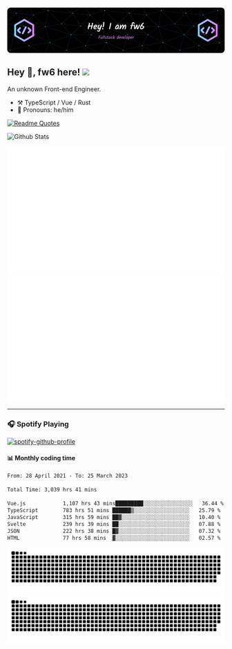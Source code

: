 ![Header](github-header-image.png)

## Hey 👋, fw6 here! <img src="https://github.githubassets.com/images/mona-whisper.gif" height="24" />


An unknown Front-end Engineer.

-   :hammer_and_pick: TypeScript / Vue / Rust
-   :man: Pronouns: he/him


[![Readme Quotes](https://quotes-github-readme.vercel.app/api?type=horizontal&theme=algolia)](https://github.com/piyushsuthar/github-readme-quotes)



![Github Stats](https://github-readme-stats.vercel.app/api?username=fw6&bg_color=30,e96443,904e95&title_color=fff&text_color=fff)

![](https://raw.githubusercontent.com/fw6/github-stats-transparent/output/generated/overview.svg)
![](https://raw.githubusercontent.com/fw6/github-stats-transparent/output/generated/languages.svg)


---

### 🎧 Spotify Playing

<!-- ![spotify-github-profile](/img/default.svg) -->

[![spotify-github-profile](https://spotify-github-profile.vercel.app/api/view?uid=r6wn4hdvypv0lkzyrj0e0pjct&cover_image=true&theme=default&bar_color=53b14f&bar_color_cover=true)](https://github.com/kittinan/spotify-github-profile)
#### :bar_chart: Monthly coding time

<!--START_SECTION:waka-->

```text
From: 28 April 2021 - To: 25 March 2023

Total Time: 3,039 hrs 41 mins

Vue.js            1,107 hrs 43 mins█████████░░░░░░░░░░░░░░░░   36.44 %
TypeScript        783 hrs 51 mins ██████▒░░░░░░░░░░░░░░░░░░   25.79 %
JavaScript        315 hrs 59 mins ██▓░░░░░░░░░░░░░░░░░░░░░░   10.40 %
Svelte            239 hrs 39 mins ██░░░░░░░░░░░░░░░░░░░░░░░   07.88 %
JSON              222 hrs 38 mins █▓░░░░░░░░░░░░░░░░░░░░░░░   07.32 %
HTML              77 hrs 58 mins  ▓░░░░░░░░░░░░░░░░░░░░░░░░   02.57 %
```

<!--END_SECTION:waka-->




![github contribution grid snake animation](https://raw.githubusercontent.com/platane/platane/output/github-contribution-grid-snake-dark.svg#gh-dark-mode-only)![github contribution grid snake animation](https://raw.githubusercontent.com/platane/platane/output/github-contribution-grid-snake.svg#gh-light-mode-only)
